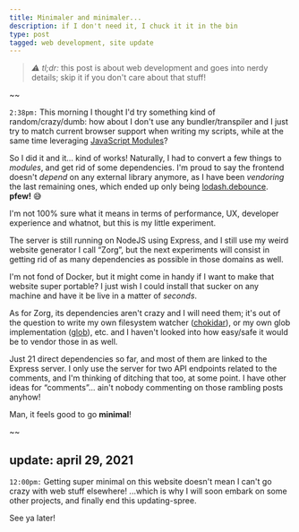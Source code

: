 ```yaml
---
title: Minimaler and minimaler...
description: if I don't need it, I chuck it it in the bin
type: post
tagged: web development, site update
---
```


> _⚠️ tl;dr:_ this post is about web development and goes into nerdy details; skip it if you don't care about that stuff!

~~

`2:38pm:` This morning I thought I'd try something kind of random/crazy/dumb: how about I don't use any bundler/transpiler and I just try to match current browser support when writing my scripts, while at the same time leveraging [JavaScript Modules](https://developer.mozilla.org/en-US/docs/Web/JavaScript/Guide/Modules)?

So I did it and it... kind of works! Naturally, I had to convert a few things to _modules_, and get rid of some dependencies. I'm proud to say the frontend doesn't _depend_ on any external library anymore, as I have been <dfn title="i.e. keeping a local copy of an external library">vendoring</dfn> the last remaining ones, which ended up only being [lodash.debounce](https://www.npmjs.com/package/lodash.debounce). **pfew!** 😅

I'm not 100% sure what it means in terms of performance, UX, developer experience and whatnot, but this is my little experiment.

The server is still running on NodeJS using Express, and I still use my weird website generator I call “Zorg”, but the next experiments will consist in getting rid of as many dependencies as possible in those domains as well.

I'm not fond of Docker, but it might come in handy if I want to make that website super portable? I just wish I could install that sucker on any machine and have it be live in a matter of _seconds_.

As for Zorg, its dependencies aren't crazy and I will need them; it's out of the question to write my own filesystem watcher ([chokidar](https://www.npmjs.com/package/chokidar)), or my own glob implementation ([glob](https://www.npmjs.com/package/glob)), etc. and I haven't looked into how easy/safe it would be to vendor those in as well.

Just 21 direct dependencies so far, and most of them are linked to the Express server. I only use the server for two API endpoints related to the comments, and I'm thinking of ditching that too, at some point. I have other ideas for “comments”... ain't nobody commenting on those rambling posts anyhow!

Man, it feels good to go **minimal**!

~~

## update: april 29, 2021

`12:00pm:` Getting super minimal on this website doesn't mean I can't go crazy with web stuff elsewhere! ...which is why I will soon embark on some other projects, and finally end this updating-spree.

See ya later!
